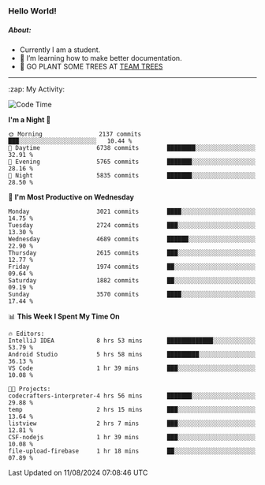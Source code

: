 ### Hello World!

##### About:
- Currently I am a student.
- 🌱 I’m learning how to make better documentation.
- 🌱 GO PLANT SOME TREES AT [TEAM TREES](https://teamtrees.org/)

---
  <summary>:zap: My Activity:</summary>
  
<!--START_SECTION:waka-->
![Code Time](http://img.shields.io/badge/Code%20Time-1%2C402%20hrs%203%20mins-blue)

**I'm a Night 🦉** 

```text
🌞 Morning                2137 commits        ███░░░░░░░░░░░░░░░░░░░░░░   10.44 % 
🌆 Daytime                6738 commits        ████████░░░░░░░░░░░░░░░░░   32.91 % 
🌃 Evening                5765 commits        ███████░░░░░░░░░░░░░░░░░░   28.16 % 
🌙 Night                  5835 commits        ███████░░░░░░░░░░░░░░░░░░   28.50 % 
```
📅 **I'm Most Productive on Wednesday** 

```text
Monday                   3021 commits        ████░░░░░░░░░░░░░░░░░░░░░   14.75 % 
Tuesday                  2724 commits        ███░░░░░░░░░░░░░░░░░░░░░░   13.30 % 
Wednesday                4689 commits        ██████░░░░░░░░░░░░░░░░░░░   22.90 % 
Thursday                 2615 commits        ███░░░░░░░░░░░░░░░░░░░░░░   12.77 % 
Friday                   1974 commits        ██░░░░░░░░░░░░░░░░░░░░░░░   09.64 % 
Saturday                 1882 commits        ██░░░░░░░░░░░░░░░░░░░░░░░   09.19 % 
Sunday                   3570 commits        ████░░░░░░░░░░░░░░░░░░░░░   17.44 % 
```


📊 **This Week I Spent My Time On** 

```text
🔥 Editors: 
IntelliJ IDEA            8 hrs 53 mins       █████████████░░░░░░░░░░░░   53.79 % 
Android Studio           5 hrs 58 mins       █████████░░░░░░░░░░░░░░░░   36.13 % 
VS Code                  1 hr 39 mins        ███░░░░░░░░░░░░░░░░░░░░░░   10.08 % 

🐱‍💻 Projects: 
codecrafters-interpreter-4 hrs 56 mins       ███████░░░░░░░░░░░░░░░░░░   29.88 % 
temp                     2 hrs 15 mins       ███░░░░░░░░░░░░░░░░░░░░░░   13.64 % 
listview                 2 hrs 7 mins        ███░░░░░░░░░░░░░░░░░░░░░░   12.81 % 
CSF-nodejs               1 hr 39 mins        ███░░░░░░░░░░░░░░░░░░░░░░   10.08 % 
file-upload-firebase     1 hr 18 mins        ██░░░░░░░░░░░░░░░░░░░░░░░   07.89 % 
```


 Last Updated on 11/08/2024 07:08:46 UTC
<!--END_SECTION:waka-->
